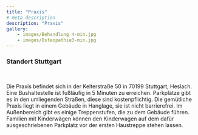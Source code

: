```yaml
---
title: "Praxis"
# meta description
description: "Praxis"
gallery: 
    - images/Behandlung 4-min.jpg
    - images/Osteopathie3-min.jpg
---
```


### Standort Stuttgart
<br>

Die Praxis befindet sich in der Kelterstraße 50 in 70199 Stuttgart, Heslach. Eine Bushaltestelle ist fußläufig in 5 Minuten zu erreichen. Parkplätze gibt es in den umliegenden Straßen, diese sind kostenpflichtig.
Die gemütliche Praxis liegt in einem Gebäude in Hanglage, sie ist nicht barrierefrei. Im Außenbereich gibt es einige Treppenstufen, die zu dem Gebäude führen. Familien mit Kinderwägen können den Kinderwagen auf dem dafür ausgeschriebenen Parkplatz vor der ersten Haustreppe stehen lassen. 
<br>
